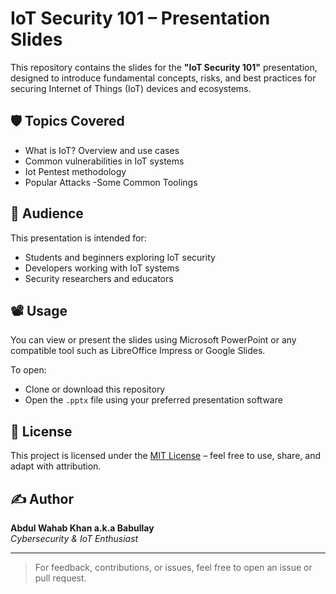 # IoT Security 101 – Presentation Slides

This repository contains the slides for the **"IoT Security 101"** presentation, designed to introduce fundamental concepts, risks, and best practices for securing Internet of Things (IoT) devices and ecosystems.

## 🛡️ Topics Covered

- What is IoT? Overview and use cases
- Common vulnerabilities in IoT systems
- Iot Pentest methodology
- Popular Attacks
-Some Common Toolings
## 🎯 Audience

This presentation is intended for:
- Students and beginners exploring IoT security
- Developers working with IoT systems
- Security researchers and educators

## 📽️ Usage

You can view or present the slides using Microsoft PowerPoint or any compatible tool such as LibreOffice Impress or Google Slides.

To open:
- Clone or download this repository
- Open the `.pptx` file using your preferred presentation software

## 📜 License

This project is licensed under the [MIT License](LICENSE) – feel free to use, share, and adapt with attribution.

## ✍️ Author

**Abdul Wahab Khan a.k.a Babullay**  
*Cybersecurity & IoT Enthusiast*

---

> For feedback, contributions, or issues, feel free to open an issue or pull request.
